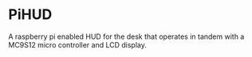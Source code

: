 # PiHUD
A raspberry pi enabled HUD for the desk that operates in tandem with a MC9S12 micro controller and LCD display.
